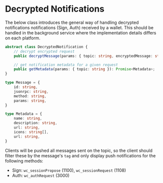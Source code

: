 # Decrypted Notifications

The below class introduces the general way of handling decrypted notifications notifications (Sign, Auth) received by a wallet. This should be handled in the background service where the implementation details differs on each platform.

```typescript
abstract class DecryptedNotification {
    // decrypt encrypted request
    public decryptMessage(params: { topic: string, encryptedMessage: string }): Promise<Message>;

    // get notification metadata for a given request
    public getMetadata(params: { topic: string }): Promise<Metadata>;
}

type Message = {
    id: string,
    jsonrpc: string,
    method: string,
    params: string,
}

type Metadata = {
    name: string,
    description: string,
    url: string,
    icons: string[],
    url: string,
}
```

Clients will be pushed all messages sent on the topic, so the client should filter these by the message's `tag` and only display push notifications for the following methods:
- Sign: `wc_sessionPropose` (1100), `wc_sessionRequest` (1108)
- Auth: `wc_authRequest` (3000)
